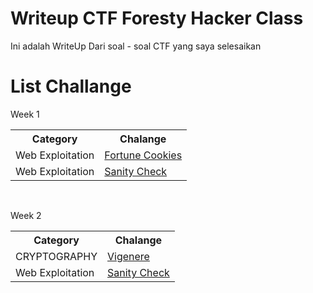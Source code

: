 # Writeup CTF Foresty Hacker Class

Ini adalah WriteUp Dari soal - soal CTF yang saya selesaikan 


# List Challange
Week 1
<table>
  <tr>
      <th>Category</th>
      <th>Chalange</th>
  </tr>
  <tr>
    <td>Web Exploitation</td>
    <td><a href="https://github.com/Junior-Programming/ctf-WriteUp/tree/main/Web%20Exploitation/Fortune%20Cookies">Fortune Cookies</a></td>
  </tr>
  <tr>
    <td>Web Exploitation</td>
    <td><a href="https://github.com/Junior-Programming/ctf-WriteUp/tree/main/Web%20Exploitation/Sanity%20Check">Sanity Check</a></td>
  </tr>
</table>

<br>

Week 2
<table>
  <tr>
      <th>Category</th>
      <th>Chalange</th>
  </tr>
  <tr>
    <td>CRYPTOGRAPHY</td>
    <td><a href="[https://github.com/Junior-Programming/ctf-WriteUp/tree/main/Web%20Exploitation/Fortune%20Cookies](https://github.com/Junior-Programming/ctf-WriteUp/tree/main/CRYPTOGRAPHY/Vigenere)">Vigenere</a></td>
  </tr>
  <tr>
    <td>Web Exploitation</td>
    <td><a href="https://github.com/Junior-Programming/ctf-WriteUp/tree/main/Web%20Exploitation/Sanity%20Check">Sanity Check</a></td>
  </tr>
</table>
